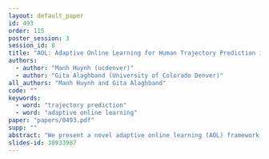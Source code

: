 ```yaml
---
layout: default_paper
id: 493
order: 115
poster_session: 3
session_id: 8
title: "AOL: Adaptive Online Learning for Human Trajectory Prediction in Dynamic Video Scenes"
authors:
  - author: "Manh Huynh (ucdenver)"
  - author: "Gita Alaghband (University of Colorado Denver)"
all_authors: "Manh Huynh and Gita Alaghband"
code: ""
keywords:
  - word: "trajectory prediction"
  - word: "adaptive online learning"
paper: "papers/0493.pdf"
supp: ""
abstract: "We present a novel adaptive online learning (AOL) framework to predict human movement trajectories in dynamic video scenes. Our framework learns and adapts to changes in the scene environment and generates best network weights for different scenarios. The framework can be applied to prediction models and improve their performance as it dynamically adjusts when it encounters changes in the scene and can apply the best training weights for predicting the next locations. We demonstrate this by integrating our framework with two existing prediction models: LSTM [3] and Future Person Location (FPL) [1]. Furthermore, we analyze the number of network weights for optimal performance and show that we can achieve real-time with a fixed number of networks using the least recently used (LRU) strategy for maintaining the most recently trained network weights. With extensive experiments, we show that our framework increases prediction accuracies of LSTM and FPL by ~17% and 28% on average, and up to ~50% for FPL on the worst case while achieving real-time (20fps)."
slides-id: 38933987
---
```

